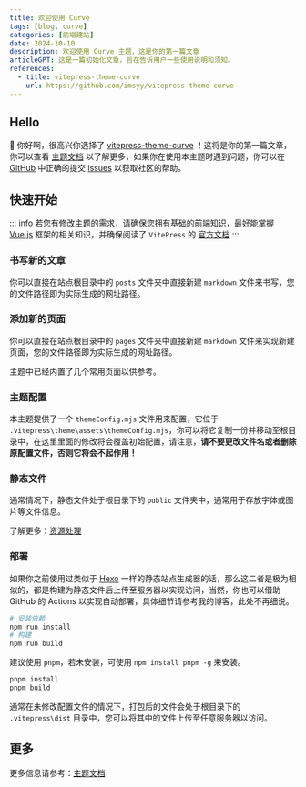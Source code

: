 ```yaml
---
title: 欢迎使用 Curve
tags: [blog, curve]
categories: [前端建站]
date: 2024-10-10
description: 欢迎使用 Curve 主题，这是你的第一篇文章
articleGPT: 这是一篇初始化文章，旨在告诉用户一些使用说明和须知。
references:
  - title: vitepress-theme-curve
    url: https://github.com/imsyy/vitepress-theme-curve
---
```


## Hello

🎉 你好啊，很高兴你选择了 [vitepress-theme-curve](https://github.com/imsyy/vitepress-theme-curve) ！这将是你的第一篇文章，你可以查看 [主题文档](https://blog.imsyy.top/pages/categories/%E4%B8%BB%E9%A2%98%E6%96%87%E6%A1%A3) 以了解更多，如果你在使用本主题时遇到问题，你可以在 [GitHub](https://github.com/imsyy/vitepress-theme-curve) 中正确的提交 [issues](https://github.com/imsyy/vitepress-theme-curve/issues) 以获取社区的帮助。

## 快速开始

::: info
若您有修改主题的需求，请确保您拥有基础的前端知识，最好能掌握 [Vue.js](https://vuejs.org/) 框架的相关知识，并确保阅读了 `VitePress` 的 [官方文档](https://vitepress.dev/zh/guide/what-is-vitepress)
:::

### 书写新的文章

你可以直接在站点根目录中的 `posts` 文件夹中直接新建 `markdown` 文件来书写，您的文件路径即为实际生成的网址路径。

### 添加新的页面

你可以直接在站点根目录中的 `pages` 文件夹中直接新建 `markdown` 文件来实现新建页面，您的文件路径即为实际生成的网址路径。

主题中已经内置了几个常用页面以供参考。

### 主题配置

本主题提供了一个 `themeConfig.mjs` 文件用来配置，它位于 `.vitepress\theme\assets\themeConfig.mjs`，你可以将它复制一份并移动至根目录中，在这里里面的修改将会覆盖初始配置，请注意，**请不要更改文件名或者删除原配置文件，否则它将会不起作用！**

### 静态文件

通常情况下，静态文件处于根目录下的 `public` 文件夹中，通常用于存放字体或图片等文件信息。

了解更多：[资源处理](https://vitepress.dev/zh/guide/asset-handling#asset-handling)

### 部署

如果你之前使用过类似于 [Hexo](https://hexo.io/zh-cn/) 一样的静态站点生成器的话，那么这二者是极为相似的，都是构建为静态文件后上传至服务器以实现访问，当然，你也可以借助 GitHub 的 Actions 以实现自动部署，具体细节请参考我的博客，此处不再细说。

```bash
# 安装依赖
npm run install
# 构建
npm run build
```

建议使用 `pnpm`，若未安装，可使用 `npm install pnpm -g` 来安装。

```bash
pnpm install
pnpm build
```

通常在未修改配置文件的情况下，打包后的文件会处于根目录下的 `.vitepress\dist` 目录中，您可以将其中的文件上传至任意服务器以访问。

## 更多

更多信息请参考：[主题文档](https://blog.imsyy.top/pages/categories/%E4%B8%BB%E9%A2%98%E6%96%87%E6%A1%A3)
